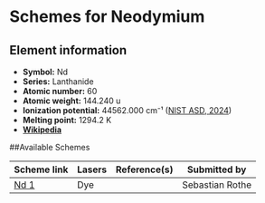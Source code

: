 # Schemes for Neodymium

## Element information

- **Symbol:** Nd
- **Series:** Lanthanide
- **Atomic number:** 60
- **Atomic weight:** 144.240 u
- **Ionization potential:**  44562.000 cm⁻¹ ([NIST ASD, 2024](https://www.nist.gov/pml/atomic-spectra-database))
- **Melting point:** 1294.2 K
- [**Wikipedia**](https://en.wikipedia.org/wiki/Neodymium)

##Available Schemes

|       Scheme link       | Lasers | Reference(s) |  Submitted by   |
| ----------------------- | ------ | ------------ | --------------- |
| [Nd 1](../nd/nd-001.md) | Dye    |              | Sebastian Rothe |
